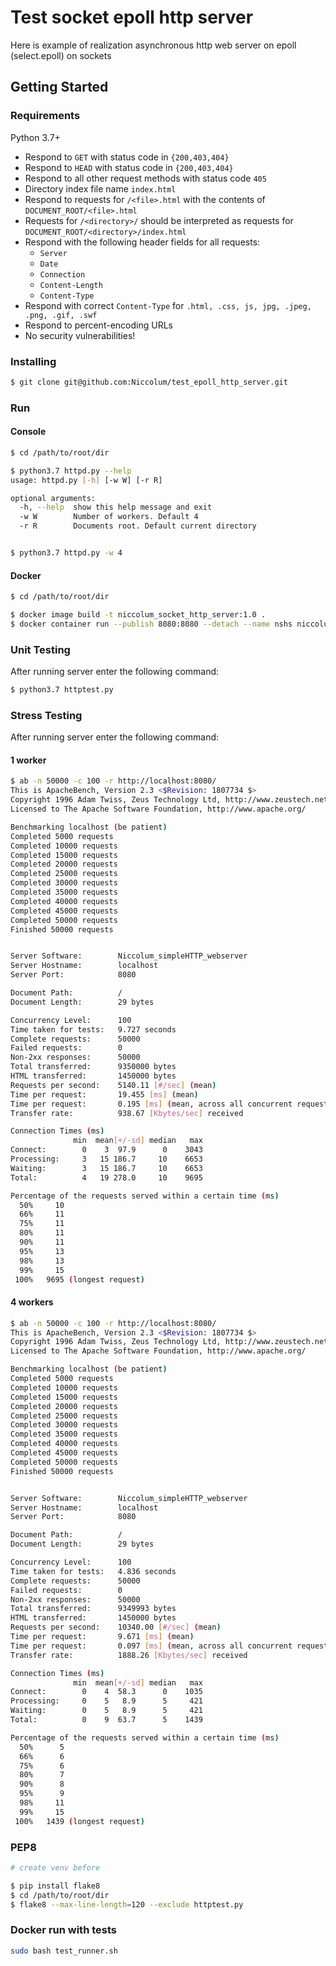 # Test socket epoll http server

Here is example of realization asynchronous http web server on epoll (select.epoll) on sockets

## Getting Started

### Requirements

Python 3.7+

* Respond to `GET` with status code in `{200,403,404}`
* Respond to `HEAD` with status code in `{200,403,404}`
* Respond to all other request methods with status code `405`
* Directory index file name `index.html`
* Respond to requests for `/<file>.html` with the contents of `DOCUMENT_ROOT/<file>.html`
* Requests for `/<directory>/` should be interpreted as requests for `DOCUMENT_ROOT/<directory>/index.html`
* Respond with the following header fields for all requests:
  * `Server`
  * `Date`
  * `Connection`
  * `Content-Length`
  * `Content-Type`
* Respond with correct `Content-Type` for `.html, .css, js, jpg, .jpeg, .png, .gif, .swf`
* Respond to percent-encoding URLs
* No security vulnerabilities!

### Installing

```bash
$ git clone git@github.com:Niccolum/test_epoll_http_server.git
```

### Run

#### Console

```bash
$ cd /path/to/root/dir

$ python3.7 httpd.py --help
usage: httpd.py [-h] [-w W] [-r R]

optional arguments:
  -h, --help  show this help message and exit
  -w W        Number of workers. Default 4
  -r R        Documents root. Default current directory


$ python3.7 httpd.py -w 4
```

#### Docker

```bash
$ cd /path/to/root/dir

$ docker image build -t niccolum_socket_http_server:1.0 .
$ docker container run --publish 8080:8080 --detach --name nshs niccolum_socket_http_server:1.0
```

### Unit Testing

After running server enter the following command:

```bash
$ python3.7 httptest.py
```

### Stress Testing

After running server enter the following command:

#### 1 worker

```bash
$ ab -n 50000 -c 100 -r http://localhost:8080/
This is ApacheBench, Version 2.3 <$Revision: 1807734 $>
Copyright 1996 Adam Twiss, Zeus Technology Ltd, http://www.zeustech.net/
Licensed to The Apache Software Foundation, http://www.apache.org/

Benchmarking localhost (be patient)
Completed 5000 requests
Completed 10000 requests
Completed 15000 requests
Completed 20000 requests
Completed 25000 requests
Completed 30000 requests
Completed 35000 requests
Completed 40000 requests
Completed 45000 requests
Completed 50000 requests
Finished 50000 requests


Server Software:        Niccolum_simpleHTTP_webserver
Server Hostname:        localhost
Server Port:            8080

Document Path:          /
Document Length:        29 bytes

Concurrency Level:      100
Time taken for tests:   9.727 seconds
Complete requests:      50000
Failed requests:        0
Non-2xx responses:      50000
Total transferred:      9350000 bytes
HTML transferred:       1450000 bytes
Requests per second:    5140.11 [#/sec] (mean)
Time per request:       19.455 [ms] (mean)
Time per request:       0.195 [ms] (mean, across all concurrent requests)
Transfer rate:          938.67 [Kbytes/sec] received

Connection Times (ms)
              min  mean[+/-sd] median   max
Connect:        0    3  97.9      0    3043
Processing:     3   15 186.7     10    6653
Waiting:        3   15 186.7     10    6653
Total:          4   19 278.0     10    9695

Percentage of the requests served within a certain time (ms)
  50%     10
  66%     11
  75%     11
  80%     11
  90%     11
  95%     13
  98%     13
  99%     15
 100%   9695 (longest request)
```

#### 4 workers

```bash
$ ab -n 50000 -c 100 -r http://localhost:8080/
This is ApacheBench, Version 2.3 <$Revision: 1807734 $>
Copyright 1996 Adam Twiss, Zeus Technology Ltd, http://www.zeustech.net/
Licensed to The Apache Software Foundation, http://www.apache.org/

Benchmarking localhost (be patient)
Completed 5000 requests
Completed 10000 requests
Completed 15000 requests
Completed 20000 requests
Completed 25000 requests
Completed 30000 requests
Completed 35000 requests
Completed 40000 requests
Completed 45000 requests
Completed 50000 requests
Finished 50000 requests


Server Software:        Niccolum_simpleHTTP_webserver
Server Hostname:        localhost
Server Port:            8080

Document Path:          /
Document Length:        29 bytes

Concurrency Level:      100
Time taken for tests:   4.836 seconds
Complete requests:      50000
Failed requests:        0
Non-2xx responses:      50000
Total transferred:      9349993 bytes
HTML transferred:       1450000 bytes
Requests per second:    10340.00 [#/sec] (mean)
Time per request:       9.671 [ms] (mean)
Time per request:       0.097 [ms] (mean, across all concurrent requests)
Transfer rate:          1888.26 [Kbytes/sec] received

Connection Times (ms)
              min  mean[+/-sd] median   max
Connect:        0    4  58.3      0    1035
Processing:     0    5   8.9      5     421
Waiting:        0    5   8.9      5     421
Total:          0    9  63.7      5    1439

Percentage of the requests served within a certain time (ms)
  50%      5
  66%      6
  75%      6
  80%      7
  90%      8
  95%      9
  98%     11
  99%     15
 100%   1439 (longest request)
```

### PEP8
```bash
# create venv before

$ pip install flake8
$ cd /path/to/root/dir
$ flake8 --max-line-length=120 --exclude httptest.py
```

### Docker run with tests
```bash
sudo bash test_runner.sh
```
